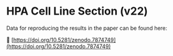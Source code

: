 # HPA Cell Line Section (v22)
Data for reproducing the results in the paper can be found here:

  🔗 [https://doi.org/10.5281/zenodo.7874749](https://doi.org/10.5281/zenodo.7874749)
        
        
